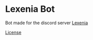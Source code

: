# Lexenia Bot
Bot made for the discord server [Lexenia](https://discord.gg/lexenia)

[License](https://github.com/xXM0d3reXx/Lexenia/blob/main/LICENSE)